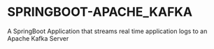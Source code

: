 # SPRINGBOOT-APACHE_KAFKA
A SpringBoot Application that streams real time application logs to an Apache Kafka Server
